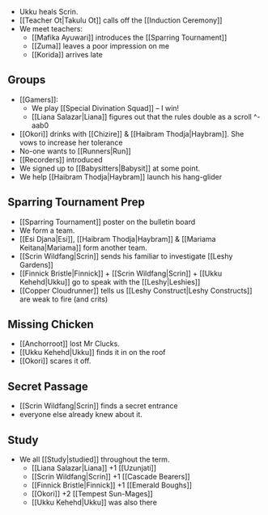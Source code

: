  * Ukku heals Scrin.
* [[Teacher Ot|Takulu Ot]] calls off the [[Induction Ceremony]]
* We meet teachers:
	* [[Mafika Ayuwari]] introduces the [[Sparring Tournament]] 
	* [[Zuma]] leaves a poor impression on me
	* [[Korida]] arrives late
## Groups
* [[Gamers]]:
	* We play [[Special Divination Squad]] – I win!
	* [[Liana Salazar|Liana]] figures out that the rules double as a scroll ^-aab0
* [[Okori]] drinks with [[Chizire]] & [[Haibram Thodja|Haybram]]. She vows to increase her tolerance
*  No-one wants to [[Runners|Run]]
*  [[Recorders]] introduced
* We signed up to [[Babysitters|Babysit]] at some point.
* We help [[Haibram Thodja|Haybram]] launch his hang-glider
## Sparring Tournament Prep
* [[Sparring Tournament]] poster on the bulletin board
* We form a team.
* [[Esi Djana|Esi]], [[Haibram Thodja|Haybram]] & [[Mariama Keitana|Mariama]] form another team.
* [[Scrin Wildfang|Scrin]] sends his familiar to investigate [[Leshy Gardens]]
* [[Finnick Bristle|Finnick]] + [[Scrin Wildfang|Scrin]] + [[Ukku Kehehd|Ukku]]  go to speak with the [[Leshy|Leshies]] 
*  [[Copper Cloudrunner]] tells us [[Leshy Construct|Leshy Constructs]] are weak to fire (and crits)
## Missing Chicken
* [[Anchorroot]] lost Mr Clucks.
* [[Ukku Kehehd|Ukku]] finds it in on the roof
* [[Okori]] scares it off.
## Secret Passage
* [[Scrin Wildfang|Scrin]]  finds a secret entrance
* everyone else already knew about it. 
## Study
* We all [[Study|studied]] throughout the term.
	* [[Liana Salazar|Liana]] +1 [[Uzunjati]] 
	* [[Scrin Wildfang|Scrin]] +1 [[Cascade Bearers]] 
	* [[Finnick Bristle|Finnick]] +1 [[Emerald Boughs]]
	* [[Okori]] +2 [[Tempest Sun-Mages]] 
	* [[Ukku Kehehd|Ukku]] was also there